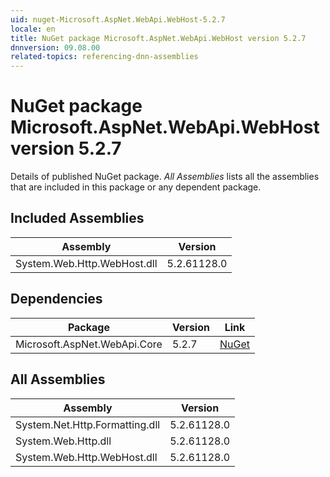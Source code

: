 ```yaml
---
uid: nuget-Microsoft.AspNet.WebApi.WebHost-5.2.7
locale: en
title: NuGet package Microsoft.AspNet.WebApi.WebHost version 5.2.7
dnnversion: 09.08.00
related-topics: referencing-dnn-assemblies
---
```


# NuGet package Microsoft.AspNet.WebApi.WebHost version 5.2.7
Details of published NuGet package.
*All Assemblies* lists all the assemblies that are included in this package or any dependent package.

## Included Assemblies

|Assembly|Version|
|---|---|
|System.Web.Http.WebHost.dll|5.2.61128.0|

## Dependencies

|Package|Version|Link|
|---|---|---|
|Microsoft.AspNet.WebApi.Core|5.2.7|[NuGet](https://www.nuget.org/packages/Microsoft.AspNet.WebApi.Core/5.2.7)|

## All Assemblies

|Assembly|Version|
|---|---|
|System.Net.Http.Formatting.dll|5.2.61128.0|
|System.Web.Http.dll|5.2.61128.0|
|System.Web.Http.WebHost.dll|5.2.61128.0|

